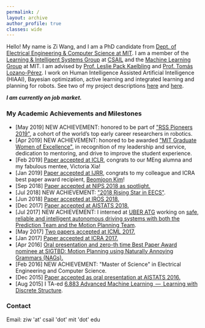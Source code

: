 ```yaml
---
permalink: /
layout: archive
author_profile: true
classes: wide
---
```


Hello! My name is Zi Wang, and I am a PhD candidate from [Dept. of Electrical Engineering & Computer Science at MIT](http://www.eecs.mit.edu/). I am a member of the [Learning & Intelligent Systems Group](http://lis.csail.mit.edu/new/) at [CSAIL](https://www.csail.mit.edu/) and the [Machine Learning Group](http://ml.mit.edu/) at MIT. I am advised by [Prof. Leslie Pack Kaelbling](http://people.csail.mit.edu/lpk/) and [Prof. Tomás Lozano-Pérez](http://people.csail.mit.edu/tlp/). I work on Human Intelligence Assisted Artificial Intelligence (HIAAI), Bayesian optimization, active learning and integrated learning and planning for robots. See two of my project descriptions [here](https://www.csail.mit.edu/research/bayesian-optimization-global-optimization-expensive-black-box-functions) and [here](https://www.csail.mit.edu/research/active-learning-models-planning). 

<em>__I am currently on job market.__</em>





### My Academic Achievements and Milestones
- [May 2019] NEW ACHIEVEMENT: honored to be part of ["RSS Pioneers 2019"](http://rss2019.informatik.uni-freiburg.de/RSS_Pioneers_2019_Camera_Ready/63.pdf), a cohort of the world’s top early career researchers in robotics. 
- [Apr 2019] NEW ACHIEVEMENT: honored to be awarded ["MIT Graduate Women of Excellence"](https://twitter.com/ziwphd/status/1123022290403328000), in recognition of my leadership and service, dedication to mentoring, and drive to improve the student experience. 
- [Feb 2019] [Paper accepted at ICLR](http://lis.csail.mit.edu/pubs/xia-iclr19.pdf), congrats to our MEng alumna and my fabulous mentee, Victoria Xia!
- [Jan 2019] [Paper accepted at IJRR](https://arxiv.org/pdf/1807.09962.pdf), congrats to my colleague and ICRA best paper award recipient, [Beomjoon Kim](http://people.csail.mit.edu/beomjoon/)!
- [Sep 2018] [Paper accepted at NIPS 2018 as spotlight.](https://ziw.mit.edu/meta_bo/)
- [Jul 2018] NEW ACHIEVEMENT: ["2018 Rising Star in EECS"](https://risingstars18-eecs.mit.edu/participant-wang-zi/).
- [Jun 2018] [Paper accepted at IROS 2018.](https://ziw.mit.edu/projects/kitchen2d/)
- [Dec 2017] [Paper accepted at AISTATS 2018.](http://lis.csail.mit.edu/pubs/wang-aistats18.pdf)
- [Jul 2017] NEW ACHIEVEMENT: I interned at [UBER ATG](https://www.uber.com/info/atg/) working on [safe, reliable and intelligent autonomous driving systems with both the Prediction Team and the Motion Planning Team](https://www.uber.com/info/atg/technology/). 
- [May 2017] [Two papers accepted at ICML 2017.](https://ziw.mit.edu/publications/#2017)
- [Jan 2017] [Paper accepted at ICRA 2017.](https://ziw.mit.edu/projects/mlp/)
- [Apr 2016] [Oral presentation and zero-th time Best Paper Award nominee at SIGTBD: Motion Planning using Naturally Annoying Grammars (NAGs).](https://ziw.mit.edu/pub/sigtbd2016.pdf) 
- [Feb 2016] NEW ACHIEVEMENT: "Master of Science" in Electrical Engineering and Computer Science.
- [Dec 2015] [Paper accepted as oral presentation at AISTATS 2016.](https://ziw.mit.edu/projects/gp-est/)
- [Aug 2015] I TA-ed [6.883 Advanced Machine Learning  —  Learning with Discrete Structure](http://people.csail.mit.edu/stefje/fall15/index.html).



### Contact
Email: ziw 'at' csail 'dot' mit 'dot' edu

